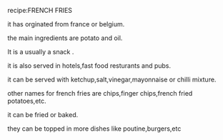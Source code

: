 recipe:FRENCH FRIES 

it has orginated from france or belgium.

the main ingredients are potato and oil.

It is a usually a snack .

it is also served in hotels,fast food resturants and pubs.

it can be served with ketchup,salt,vinegar,mayonnaise or chilli mixture.

other names for french fries are chips,finger chips,french fried potatoes,etc.

it can be fried or baked.

they can be topped in more dishes like poutine,burgers,etc

